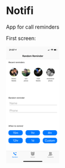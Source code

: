 # Notifi
App for call reminders

First screen:

![alt text](https://github.com/Igerman87/Notifi/blob/master/IMG_8867.PNG)
